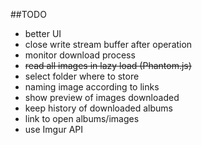 ##TODO

- better UI
- close write stream buffer after operation
- monitor download process
- ~~read all images in lazy load (Phantom.js)~~
- select folder where to store
- naming image according to links
- show preview of images downloaded
- keep history of downloaded albums
- link to open albums/images
- use Imgur API

